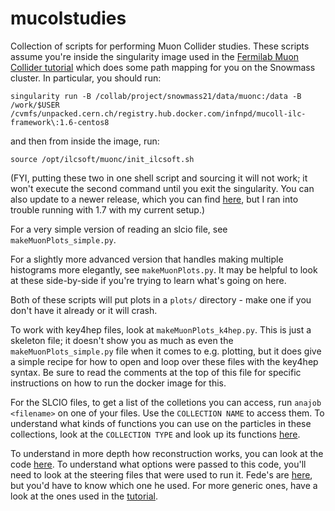 # mucolstudies
Collection of scripts for performing Muon Collider studies. These scripts assume you're inside the singularity image used in the [Fermilab Muon Collider tutorial](https://mcdwiki.docs.cern.ch/tutorials/fermilab2022/computing_setup/) which does some path mapping for you on the Snowmass cluster. In particular, you should run:

`singularity run -B /collab/project/snowmass21/data/muonc:/data -B /work/$USER /cvmfs/unpacked.cern.ch/registry.hub.docker.com/infnpd/mucoll-ilc-framework\:1.6-centos8`

and then from inside the image, run:

`source /opt/ilcsoft/muonc/init_ilcsoft.sh`

(FYI, putting these two in one shell script and sourcing it will not work; it won't execute the second command until you exit the singularity. You can also update to a newer release, which you can find [here](https://confluence.infn.it/display/muoncollider/Software), but I ran into trouble running with 1.7 with my current setup.)

For a very simple version of reading an slcio file, see `makeMuonPlots_simple.py`. 

For a slightly more advanced version that handles making multiple histograms more elegantly, see `makeMuonPlots.py`. It may be helpful to look at these side-by-side if you're trying to learn what's going on here.

Both of these scripts will put plots in a `plots/` directory - make one if you don't have it already or it will crash.

To work with key4hep files, look at `makeMuonPlots_k4hep.py`. This is just a skeleton file; it doesn't show you as much as even the `makeMuonPlots_simple.py` file when it comes to e.g. plotting, but it does give a simple recipe for how to open and loop over these files with the key4hep syntax. Be sure to read the comments at the top of this file for specific instructions on how to run the docker image for this.

For the SLCIO files, to get a list of the colletions you can access, run `anajob <filename>` on one of your files.
Use the `COLLECTION NAME` to access them. 
To understand what kinds of functions you can use on the particles in these collections, look at the `COLLECTION TYPE` and look up its functions [here](https://ilcsoft.desy.de/LCIO/current/doc/doxygen_api/html/namespaceEVENT.html).

To understand in more depth how reconstruction works, you can look at the code [here](https://github.com/MuonColliderSoft/DDMarlinPandora/tree/master/src). To understand what options were passed to this code, you'll need to look at the steering files that were used to run it. Fede's are [here](https://github.com/madbaron/SteeringMacros/tree/master/Reco), but you'd have to know which one he used. For more generic ones, have a look at the ones used in the
[tutorial](https://github.com/MuonColliderSoft/MuC-Tutorial/tree/master/reconstruction).
